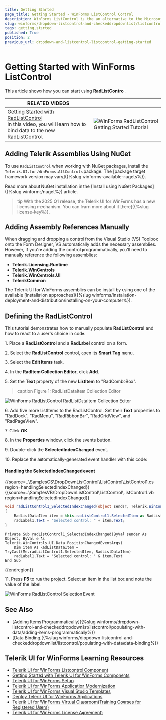 ```yaml
---
title: Getting Started
page_title: Getting Started - WinForms ListControl Control
description: WinForms ListControl is the an alternative to the Microsoft ListBox control.
slug: winforms/dropdown-listcontrol-and-checkeddropdownlist/listcontrol/getting-started
tags: getting,started
published: True
position: 2
previous_url: dropdown-and-listcontrol-listcontrol-getting-started
---
```


# Getting Started with WinForms ListControl

This article shows how you can start using **RadListControl**.

| RELATED VIDEOS |  |
| ------ | ------ |
|[Getting Started with RadListControl](http://www.telerik.com/videos/winforms/getting-started-with-radlistcontrol)<br>In this video, you will learn how to bind data to the new RadListControl.|![WinForms RadListControl Getting Started Tutorial](images/dropdown-and-listcontrol-listcontrol-getting-started003.png)|

## Adding Telerik Assemblies Using NuGet

To use `RadListControl` when working with NuGet packages, install the `Telerik.UI.for.WinForms.AllControls` package. The [package target framework version may vary]({%slug winforms-available-nugets%}).

Read more about NuGet installation in the [Install using NuGet Packages]({%slug winforms/nuget%}) article.

>tip With the 2025 Q1 release, the Telerik UI for WinForms has a new licensing mechanism. You can learn more about it [here]({%slug license-key%}).

## Adding Assembly References Manually

When dragging and dropping a control from the Visual Studio (VS) Toolbox onto the Form Designer, VS automatically adds the necessary assemblies. However, if you're adding the control programmatically, you'll need to manually reference the following assemblies:

* __Telerik.Licensing.Runtime__
* __Telerik.WinControls__
* __Telerik.WinControls.UI__
* __TelerikCommon__

The Telerik UI for WinForms assemblies can be install by using one of the available [installation approaches]({%slug winforms/installation-deployment-and-distribution/installing-on-your-computer%}). 

## Defining the RadListControl

This tutorial demonstrates how to manually populate __RadListControl__ and how to react to a user's choice in code.

1\. Place a __RadListControl__ and a __RadLabel__ control on a form.

2\. Select the __RadListControl__ control, open its __Smart Tag__ menu.

3\. Select the __Edit Items__ task.

4\. In the __RadItem Collection Editor__, click __Add__.

5\. Set the __Text__ property of the new __ListItem__ to "RadComboBox". 

>caption Figure 1: RadListDataItem Collection Editor

![WinForms RadListControl RadListDataItem Collection Editor](images/dropdown-and-listcontrol-listcontrol-getting-started001.png)

6\. Add five more ListItems to the RadListControl. Set their __Text__ properties to "RadDock", "RadMenu", "RadRibbonBar", "RadGridView", and "RadPageView".

7\. Click __OK__.

8\. In the __Properties__ window, click the events button.

9\. Double-click the __SelectedIndexChanged__ event.

10\. Replace the automatically-generated event handler with this code:

#### Handling the SelectedIndexChanged event 

{{source=..\SamplesCS\DropDownListControl\ListControl\ListControl1.cs region=handlingSelectedIndexChanged}} 
{{source=..\SamplesVB\DropDownListControl\ListControl\ListControl1.vb region=handlingSelectedIndexChanged}} 

````C#
void radListControl1_SelectedIndexChanged(object sender, Telerik.WinControls.UI.Data.PositionChangedEventArgs e)
{
    RadListDataItem item = this.radListControl1.SelectedItem as RadListDataItem;
    radLabel1.Text = "Selected control: " + item.Text;
}

````
````VB.NET
Private Sub radListControl1_SelectedIndexChanged(ByVal sender As Object, ByVal e As Telerik.WinControls.UI.Data.PositionChangedEventArgs)
    Dim item As RadListDataItem = TryCast(Me.radListControl1.SelectedItem, RadListDataItem)
    radLabel1.Text = "Selected control: " & item.Text
End Sub

````

{{endregion}} 


11\. Press __F5__ to run the project. Select an item in the list box and note the value of the label.

![WinForms RadListControl Selection Event](images/dropdown-and-listcontrol-listcontrol-getting-started002.png)

## See Also

* [Adding Items Programmatically]({%slug winforms/dropdown-listcontrol-and-checkeddropdownlist/listcontrol/populating-with-data/adding-items-programmatically%})
* [Data Binding]({%slug winforms/dropdown-listcontrol-and-checkeddropdownlist/listcontrol/populating-with-data/data-binding%})

## Telerik UI for WinForms Learning Resources
* [Telerik UI for WinForms Listcontrol Component](https://www.telerik.com/products/winforms/listcontrol.aspx)
* [Getting Started with Telerik UI for WinForms Components](https://docs.telerik.com/devtools/winforms/getting-started/first-steps)
* [Telerik UI for WinForms Setup](https://docs.telerik.com/devtools/winforms/installation-and-upgrades/installing-on-your-computer)
* [Telerik UI for WinForms Application Modernization](https://docs.telerik.com/devtools/winforms/winforms-converter/overview)
* [Telerik UI for WinForms Visual Studio Templates](https://docs.telerik.com/devtools/winforms/visual-studio-integration/visual-studio-templates)
* [Deploy Telerik UI for WinForms Applications](https://docs.telerik.com/devtools/winforms/deployment-and-distribution/application-deployment)
* [Telerik UI for WinForms Virtual Classroom(Training Courses for Registered Users)](https://learn.telerik.com/learn/course/external/view/elearning/17/telerik-ui-for-winforms)
* [Telerik UI for WinForms License Agreement)](https://www.telerik.com/purchase/license-agreement/winforms-dlw-s)

